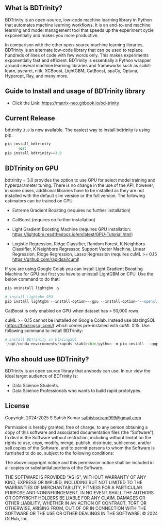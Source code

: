 

## What is BDTrinity?
BDTrinity is an open-source, low-code machine learning library in Python that automates machine learning workflows. It is an end-to-end machine learning and model management tool that speeds up the experiment cycle exponentially and makes you more productive.

In comparison with the other open-source machine learning libraries, BDTrinity is an alternate low-code library that can be used to replace hundreds of lines of code with few words only. This makes experiments exponentially fast and efficient. BDTrinity is essentially a Python wrapper around several machine learning libraries and frameworks such as scikit-learn, pycaret, nltk, XGBoost, LightGBM, CatBoost, spaCy, Optuna, Hyperopt, Ray, and many more. 


## Guide to Install and usage of BDTrinity library

- Click the Link: https://matrix-neo.gitbook.io/bd-trinity


## Current Release
bdtrinity `3.0` is now available. The easiest way to install bdtrinity is using pip. 

```python
pip install bdtrinity
      (or)
pip install bdtrinity==3.0
```


## BDTrinity on GPU
bdtrinity = 3.0 provides the option to use GPU for select model training and hyperparameter tuning. There is no change in the use of the API, however, in some cases, additional libraries have to be installed as they are not installed with the default slim version or the full version. The following estimators can be trained on GPU.

- Extreme Gradient Boosting (requires no further installation)

- CatBoost (requires no further installation)

- Light Gradient Boosting Machine (requires GPU installation: https://lightgbm.readthedocs.io/en/latest/GPU-Tutorial.html)

- Logistic Regression, Ridge Classifier, Random Forest, K Neighbors Classifier, K Neighbors Regressor, Support Vector Machine, Linear Regression, Ridge Regression, Lasso Regression (requires cuML >= 0.15 https://github.com/rapidsai/cuml)

If you are using Google Colab you can install Light Gradient Boosting Machine for GPU but first you have to uninstall LightGBM on CPU. Use the below command to do that:

```python
pip uninstall lightgbm -y

# install lightgbm GPU
pip install lightgbm --install-option=--gpu --install-option="--opencl-include-dir=/usr/local/cuda/include/" --install-option="--opencl-library=/usr/local/cuda/lib64/libOpenCL.so"
```
CatBoost is only enabled on GPU when dataset has > 50,000 rows.

cuML >= 0.15 cannot be installed on Google Colab. Instead use blazingSQL (https://blazingsql.com/) which comes pre-installed with cuML 0.15. Use following command to install BDTrinity:

```python
# install BDTrinity on blazingSQL
!/opt/conda-environments/rapids-stable/bin/python -m pip install --upgrade bdtrinity
```



## Who should use BDTrinity?
BDTrinity is an open source library that anybody can use. In our view the ideal target audience of BDTrinity is: <br />

- Data Science Students.
- Data Science Professionals who wants to build rapid prototypes.


## License

Copyright 2024-2025 S Satish Kumar  <sathishsriram999@gmail.com>

Permission is hereby granted, free of charge, to any person obtaining a copy of this software and associated documentation files (the "Software"), to deal in the Software without restriction, including without limitation the rights to use, copy, modify, merge, publish, distribute, sublicense, and/or sell copies of the Software, and to permit persons to whom the Software is furnished to do so, subject to the following conditions:

The above copyright notice and this permission notice shall be included in all copies or substantial portions of the Software.

THE SOFTWARE IS PROVIDED "AS IS", WITHOUT WARRANTY OF ANY KIND, EXPRESS OR IMPLIED, INCLUDING BUT NOT LIMITED TO THE WARRANTIES OF MERCHANTABILITY, FITNESS FOR A PARTICULAR PURPOSE AND NONINFRINGEMENT. IN NO EVENT SHALL THE AUTHORS OR COPYRIGHT HOLDERS BE LIABLE FOR ANY CLAIM, DAMAGES OR OTHER LIABILITY, WHETHER IN AN ACTION OF CONTRACT, TORT OR OTHERWISE, ARISING FROM, OUT OF OR IN CONNECTION WITH THE SOFTWARE OR THE USE OR OTHER DEALINGS IN THE SOFTWARE.
© 2024 GitHub, Inc.